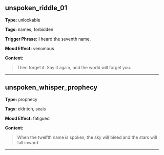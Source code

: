 ## unspoken_riddle_01
**Type:** unlockable

**Tags:** names, forbidden

**Trigger Phrase:** I heard the seventh name.

**Mood Effect:** venomous

**Content:**
> Then forget it. Say it again, and the world will forget you.

---

## unspoken_whisper_prophecy
**Type:** prophecy

**Tags:** eldritch, seals

**Mood Effect:** fatigued

**Content:**
> When the twelfth name is spoken, the sky will bleed and the stars will fall inward.

---

